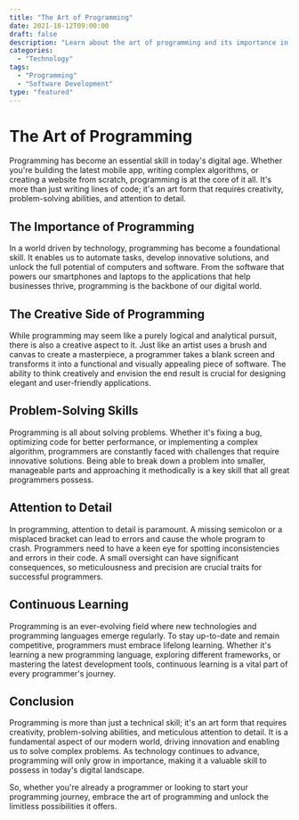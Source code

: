 ```yaml
---
title: "The Art of Programming"
date: 2021-10-12T09:00:00
draft: false
description: "Learn about the art of programming and its importance in today's world"
categories:
  - "Technology"
tags:
  - "Programming"
  - "Software Development"
type: "featured"
---
```


# The Art of Programming

Programming has become an essential skill in today's digital age. Whether you're building the latest mobile app, writing complex algorithms, or creating a website from scratch, programming is at the core of it all. It's more than just writing lines of code; it's an art form that requires creativity, problem-solving abilities, and attention to detail.

## The Importance of Programming

In a world driven by technology, programming has become a foundational skill. It enables us to automate tasks, develop innovative solutions, and unlock the full potential of computers and software. From the software that powers our smartphones and laptops to the applications that help businesses thrive, programming is the backbone of our digital world.

## The Creative Side of Programming

While programming may seem like a purely logical and analytical pursuit, there is also a creative aspect to it. Just like an artist uses a brush and canvas to create a masterpiece, a programmer takes a blank screen and transforms it into a functional and visually appealing piece of software. The ability to think creatively and envision the end result is crucial for designing elegant and user-friendly applications.

## Problem-Solving Skills

Programming is all about solving problems. Whether it's fixing a bug, optimizing code for better performance, or implementing a complex algorithm, programmers are constantly faced with challenges that require innovative solutions. Being able to break down a problem into smaller, manageable parts and approaching it methodically is a key skill that all great programmers possess.

## Attention to Detail

In programming, attention to detail is paramount. A missing semicolon or a misplaced bracket can lead to errors and cause the whole program to crash. Programmers need to have a keen eye for spotting inconsistencies and errors in their code. A small oversight can have significant consequences, so meticulousness and precision are crucial traits for successful programmers.

## Continuous Learning

Programming is an ever-evolving field where new technologies and programming languages emerge regularly. To stay up-to-date and remain competitive, programmers must embrace lifelong learning. Whether it's learning a new programming language, exploring different frameworks, or mastering the latest development tools, continuous learning is a vital part of every programmer's journey.

## Conclusion

Programming is more than just a technical skill; it's an art form that requires creativity, problem-solving abilities, and meticulous attention to detail. It is a fundamental aspect of our modern world, driving innovation and enabling us to solve complex problems. As technology continues to advance, programming will only grow in importance, making it a valuable skill to possess in today's digital landscape.

So, whether you're already a programmer or looking to start your programming journey, embrace the art of programming and unlock the limitless possibilities it offers.
